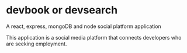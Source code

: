 # devbook or devsearch
A react, express, mongoDB and node social platform application

This application is a social media platform that connects developers who are seeking employment.



